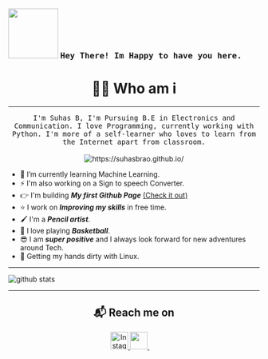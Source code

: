 <h3 align = "left" >
  <img 
    src = "https://image.flaticon.com/icons/png/128/1478/1478189.png"
    width = 100
    height = 100
  />
  <samp>Hey There! Im Happy to have you here.</samp>
 </h3>
 
<!--
**SuhasBRao/SuhasBRao** is a ✨ _special_ ✨ repository because its `README.md` (this file) appears on your GitHub profile.-->
<h1 align="center"> 👨‍💻 Who am i </h1>

---

<p align="center">
  <samp>I'm Suhas B, I'm Pursuing B.E in Electronics and Communication. I love Programming, currently working with Python.
    I'm more of a self-learner who loves to learn from the Internet apart from classroom.
  </samp>
  <br> <br>
  <img src="https://komarev.com/ghpvc/?username=SuhasBRao&color=green&style=flat" color=green alt="https://suhasbrao.github.io/" /> 
 
  <!-- <img src="https://komarev.com/ghpvc/?username=SuhasBRao" alt="https://github.com/SuhasBRao" /> --->
</p>

- &#128214; I’m currently learning Machine Learning.
- &#9889; I'm also working on a Sign to speech Converter.
- &#128073; I'm building ***My first Github Page*** [(Check it out)](https://suhasbrao.github.io/)
- &#11088; I work on ***Improving my skills*** in free time.
- &#128396; I'm a ***Pencil artist***.
- &#127936; I love playing ***Basketball***.
- &#128526; I am ***super positive*** and I always look forward for new adventures around Tech.
- &#129311; Getting my hands dirty with Linux.

---

![github stats](https://github-readme-stats.vercel.app/api?username=SuhasBRao)

<!--![Top Languages Card](https://github-readme-stats.vercel.app/api/top-langs/?username=SuhasBRao)
-->

---

<h2  align="center">&#x1F4EC; Reach me on</h2>

<p align = "center">  
<a href="https://www.instagram.com/suhasbrao/">
  <img
    alt="Instagram"
    src = "https://image.flaticon.com/icons/png/128/2111/2111463.png"
    width = 35
    height = 35
   />
    
</a>
<a href="mailto:raos04567@gmail.com?subject=Hello%20Ileri,%20From%20Github">
  <img 
    src = "https://image.flaticon.com/icons/png/128/888/888853.png"
    width = 35
    height = 35   
  />
</a>&nbsp;&nbsp;&nbsp;&nbsp;
</p>
